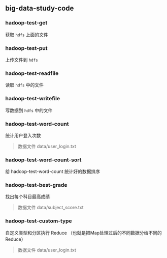 ## big-data-study-code

### hadoop-test-get

获取 `hdfs` 上面的文件

### hadoop-test-put

上传文件到 `hdfs`

### hadoop-test-readfile

读取 `hdfs` 中的文件 

### hadoop-test-writefile

写数据到 `hdfs` 中的文件

### hadoop-test-word-count

统计用户登入次数

> 数据文件 data/user_login.txt

### hadoop-test-word-count-sort

给 hadoop-test-word-count 统计好的数据排序

### hadoop-test-best-grade

找出每个科目最高成绩

> 数据文件 data/subject_score.txt

### hadoop-test-custom-type

自定义类型和分区执行 Reduce （也就是把Map处理过后的不同数据分给不同的Reduce）

> 数据文件 data/user_login.txt